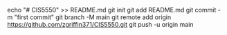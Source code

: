 echo "# CIS5550" >> README.md
git init
git add README.md
git commit -m "first commit"
git branch -M main
git remote add origin https://github.com/zgriffin371/CIS5550.git
git push -u origin main
